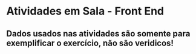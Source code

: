 # Atividades em Sala - Front End
## Dados usados nas atividades são somente para exemplificar o exercício, não são veridicos!
